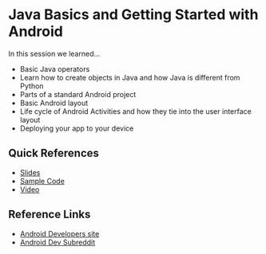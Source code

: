 # Java Basics and Getting Started with Android

In this session we learned...
- Basic Java operators
- Learn how to create objects in Java and how Java is different from Python
- Parts of a standard Android project
- Basic Android layout
- Life cycle of Android Activities and how they tie into the user interface layout
- Deploying your app to your device

## Quick References
- [Slides](https://drive.google.com/file/d/0B6Zn5yAYYQw7MU1FYkhDMWVTS1U/view?usp=sharing)
- [Sample Code](https://github.com/np-overflow/2015-sessions/tree/master/02%20--%20Basic%20Android%20Development/02.1%20Sample%20Code/TestApp)
- [Video](https://youtu.be/W-bTDMdZn-Q)

## Reference Links
- [Android Developers site](http://developer.android.com/index.html)
- [Android Dev Subreddit](https://www.reddit.com/r/androiddev/)
